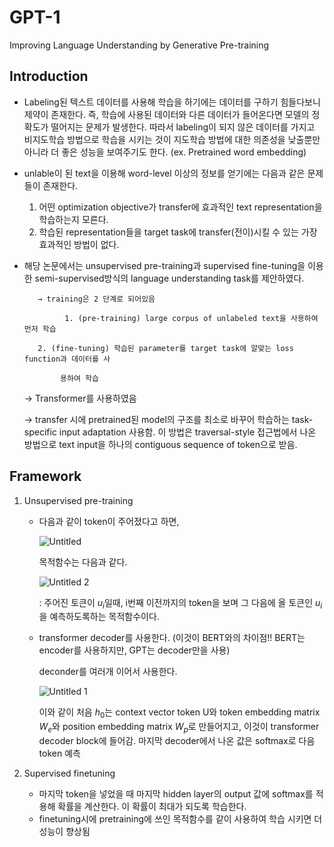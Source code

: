 # GPT-1

Improving Language Understanding by Generative Pre-training

## Introduction

- Labeling된 텍스트 데이터를 사용해 학습을 하기에는 데이터를 구하기 힘들다보니 제약이 존재한다. 즉, 학습에 사용된 데이터와 다른 데이터가 들어온다면 모델의 정확도가 떨어지는 문제가 발생한다. 따라서 labeling이 되지 않은 데이터를 가지고 비지도학습 방법으로 학습을 시키는 것이 지도학습 방법에 대한 의존성을 낮출뿐만 아니라 더 좋은 성능을 보여주기도 한다. (ex. Pretrained word embedding)
- unlable이 된 text을 이용해 word-level 이상의 정보를 얻기에는 다음과 같은 문제들이 존재한다.
    1. 어떤 optimization objective가 transfer에 효과적인 text representation을 학습하는지 모른다.  
    2. 학습된 representation들을 target task에  transfer(전이)시킬 수 있는 가장 효과적인 방법이 없다. 
- 해당 논문에서는 unsupervised pre-training과 supervised fine-tuning을 이용한 semi-supervised방식의 language understanding task를 제안하였다.

         → training은 2 단계로 되어있음

               1. (pre-training) large corpus of unlabeled text을 사용하여 먼저 학습

         2. (fine-tuning) 학습된 parameter를 target task에 알맞는 loss function과 데이터를 사      

              용하여 학습

    → Transformer를 사용하였음

    → transfer 시에 pretrained된 model의 구조를 최소로 바꾸어 학습하는 task-specific input adaptation 사용함. 이 방법은 traversal-style 접근법에서 나온 방법으로 text input을 하나의 contiguous sequence of token으로 받음. 

## Framework

1. Unsupervised pre-training 
    - 다음과 같이 token이 주어졌다고 하면,
    
        ![Untitled](https://user-images.githubusercontent.com/34685762/106765863-9bc09700-667c-11eb-912e-c764d6b1db3e.png)

        목적함수는 다음과 같다. 

        ![Untitled 2](https://user-images.githubusercontent.com/34685762/106765824-8e0b1180-667c-11eb-807f-ffae0e4bcca6.png)

        : 주어진 토큰이 $u_i$일때, i번째 이전까지의 token을 보며 그 다음에 올 토큰인 $u_i$을 예측하도록하는 목적함수이다. 

    - transformer decoder를 사용한다. (이것이 BERT와의 차이점!! BERT는 encoder를 사용하지만, GPT는 decoder만을 사용)

         deconder를 여러개 이어서 사용한다. 

        ![Untitled 1](https://user-images.githubusercontent.com/34685762/106765663-6320bd80-667c-11eb-9a93-86783d1e6489.png)

        이와 같이 처음 $h_0$는 context vector token U와 token embedding matrix $W_e$와 position embedding matrix $W_p$로 만들어지고, 이것이 transformer decoder block에 들어감. 마지막 decoder에서 나온 값은 softmax로 다음 token 예측

2. Supervised finetuning
    - 마지막 token을 넣었을 때 마지막 hidden layer의 output 값에 softmax를 적용해 확률을 계산한다. 이 확률이 최대가 되도록 학습한다.
    - finetuning시에 pretraining에 쓰인 목적함수를 같이 사용하여 학습 시키면 더 성능이 향상됨

